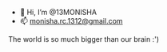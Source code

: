 - 👋 Hi, I’m @13MONISHA
- 📫 monisha.rc.1312@gmail.com

The world is so much bigger than our brain :')
